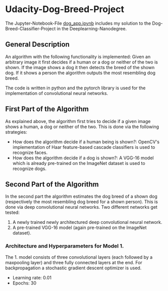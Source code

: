 # Udacity-Dog-Breed-Project

The Jupyter-Notebook-File [dog_app.ipynb](dog_app.ipynb) includes my
solution to the Dog-Breed-Classifier-Project in the Deeplearning-Nanodegree. 

## General Description

An algorithm with the following functionality is implemented: Given an arbitrary
image it first decides if a human or a dog or neither of the two is shown. If the
image shows a dog it then detects the breed of the shown dog. If it shows a person
the algorithm outputs the most resembling dog breed.

The code is written in python and the pytorch library is used for the implementation
of convolutional neural networks.


## First Part of the Algorithm

As explained above, the algorithm first tries to decide if a given image shows 
a human, a dog or neither of the two. This is done via the following strategies:

* How does the algorithm decide if a human being is shown?: OpenCV's 
  implementation of Haar feature-based cascade classifiers is used to
  recognize faces.
* How does the algorithm decide if a dog is shown?: A VGG-16 model which
  is already pre-trained on the ImageNet dataset is used to recognize 
  dogs.
  
## Second Part of the Algorithm

In the second part the algorithm estimates the dog breed of a shown dog
(respectively the most resembling dog breed for a shown person). This is 
done via deep convolutional neural networks. Two different networks get tested:

1. A newly trained newly architectured deep convolutional neural network.
2. A pre-trained VGG-16 model (again pre-trained on the ImageNet dataset).

### Architecture and Hyperparameters for Model 1.

The 1. model consists of three convolutional layers (each followed by a maxpooling 
layer) and three fully connected layers at the end. For backpropagation a stochastic
gradient descent optimizer is used.

* Learning rate: 0.01
* Epochs: 30
